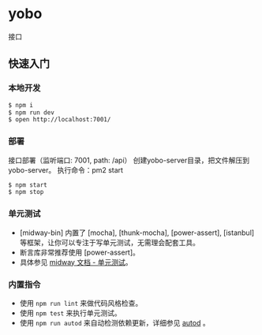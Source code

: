# yobo

接口

## 快速入门

<!-- 在此次添加使用文档 -->


### 本地开发

```bash
$ npm i
$ npm run dev
$ open http://localhost:7001/
```

### 部署

接口部署（监听端口: 7001, path: /api）
创建yobo-server目录，把文件解压到yobo-server。
执行命令：pm2 start

```bash
$ npm start
$ npm stop
```

### 单元测试

- [midway-bin] 内置了 [mocha], [thunk-mocha], [power-assert], [istanbul] 等框架，让你可以专注于写单元测试，无需理会配套工具。
- 断言库非常推荐使用 [power-assert]。
- 具体参见 [midway 文档 - 单元测试](https://eggjs.org/zh-cn/core/unittest)。

### 内置指令

- 使用 `npm run lint` 来做代码风格检查。
- 使用 `npm test` 来执行单元测试。
- 使用 `npm run autod` 来自动检测依赖更新，详细参见 [autod](https://www.npmjs.com/package/autod) 。


[midway]: https://midwayjs.org
